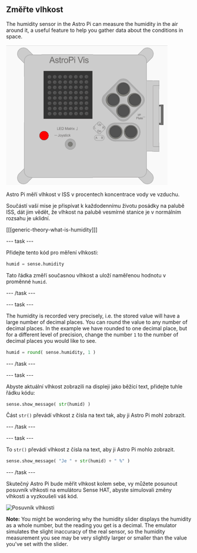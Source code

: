 ## Změřte vlhkost

The humidity sensor in the Astro Pi can measure the humidity in the air around it, a useful feature to help you gather data about the conditions in space.

![Zpráva o vlhkosti](images/degrees-message.gif)

Astro Pi měří vlhkost v ISS v procentech koncentrace vody ve vzduchu.

Součástí vaší mise je přispívat k každodennímu životu posádky na palubě ISS, dát jim vědět, že vlhkost na palubě vesmírné stanice je v normálním rozsahu je uklidní.

[[[generic-theory-what-is-humidity]]]

--- task ---

Přidejte tento kód pro měření vlhkosti:

```python
humid = sense.humidity
```

Tato řádka změří současnou vlhkost a uloží naměřenou hodnotu v proměnné `humid`.

--- /task ---

--- task ---

The humidity is recorded very precisely, i.e. the stored value will have a large number of decimal places. You can round the value to any number of decimal places. In the example we have rounded to one decimal place, but for a different level of precision, change the number `1` to the number of decimal places you would like to see.

```python
humid = round( sense.humidity, 1 )
```

--- /task ---

--- task ---

Abyste aktuální vlhkost zobrazili na displeji jako běžící text, přidejte tuhle řádku kódu:

```python
sense.show_message( str(humid) )
```

Část `str()` převádí vlhkost z čísla na text tak, aby ji Astro Pi mohl zobrazit.

--- /task ---

--- task ---

To `str()` převádí vlhkost z čísla na text, aby ji Astro Pi mohlo zobrazit.

```python
sense.show_message( "Je " + str(humid) + " %" )
```

--- /task ---

Skutečný Astro Pi bude měřit vlhkost kolem sebe, vy můžete posunout posuvník vlhkosti na emulátoru Sense HAT, abyste simulovali změny vlhkosti a vyzkoušeli váš kód.

![Posuvník vlhkosti](images/humidity-slider.png)

**Note:** You might be wondering why the humidity slider displays the humidity as a whole number, but the reading you get is a decimal. The emulator simulates the slight inaccuracy of the real sensor, so the humidity measurement you see may be very slightly larger or smaller than the value you've set with the slider.
